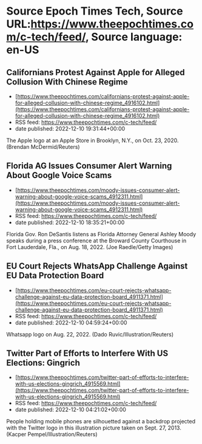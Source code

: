 # Source Epoch Times Tech, Source URL:https://www.theepochtimes.com/c-tech/feed/, Source language: en-US

## Californians Protest Against Apple for Alleged Collusion With Chinese Regime
 - [https://www.theepochtimes.com/californians-protest-against-apple-for-alleged-collusion-with-chinese-regime_4916102.html](https://www.theepochtimes.com/californians-protest-against-apple-for-alleged-collusion-with-chinese-regime_4916102.html)
 - RSS feed: https://www.theepochtimes.com/c-tech/feed/
 - date published: 2022-12-10 19:31:44+00:00

The Apple logo at an Apple Store in Brooklyn, N.Y., on Oct. 23, 2020.  (Brendan McDermid/Reuters)

## Florida AG Issues Consumer Alert Warning About Google Voice Scams
 - [https://www.theepochtimes.com/moody-issues-consumer-alert-warning-about-google-voice-scams_4912311.html](https://www.theepochtimes.com/moody-issues-consumer-alert-warning-about-google-voice-scams_4912311.html)
 - RSS feed: https://www.theepochtimes.com/c-tech/feed/
 - date published: 2022-12-10 18:35:21+00:00

Florida Gov. Ron DeSantis listens as Florida Attorney General Ashley Moody speaks during a press conference at the Broward County Courthouse in Fort Lauderdale, Fla., on Aug. 18, 2022. (Joe Raedle/Getty Images)

## EU Court Rejects WhatsApp Challenge Against EU Data Protection Board
 - [https://www.theepochtimes.com/eu-court-rejects-whatsapp-challenge-against-eu-data-protection-board_4911371.html](https://www.theepochtimes.com/eu-court-rejects-whatsapp-challenge-against-eu-data-protection-board_4911371.html)
 - RSS feed: https://www.theepochtimes.com/c-tech/feed/
 - date published: 2022-12-10 04:59:24+00:00

Whatsapp logo on Aug. 22, 2022. (Dado Ruvic/Illustration/Reuters)

## Twitter Part of Efforts to Interfere With US Elections: Gingrich
 - [https://www.theepochtimes.com/twitter-part-of-efforts-to-interfere-with-us-elections-gingrich_4915569.html](https://www.theepochtimes.com/twitter-part-of-efforts-to-interfere-with-us-elections-gingrich_4915569.html)
 - RSS feed: https://www.theepochtimes.com/c-tech/feed/
 - date published: 2022-12-10 04:21:02+00:00

People holding mobile phones are silhouetted against a backdrop projected with the Twitter logo in this illustration picture taken on Sept. 27, 2013. (Kacper Pempel/Illustration/Reuters)
